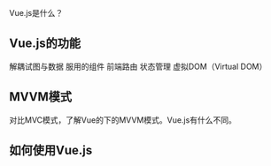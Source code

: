 Vue.js是什么？
## Vue.js的功能
解耦试图与数据
服用的组件
前端路由
状态管理
虚拟DOM（Virtual DOM）

## MVVM模式
对比MVC模式，了解Vue的下的MVVM模式。Vue.js有什么不同。

## 如何使用Vue.js